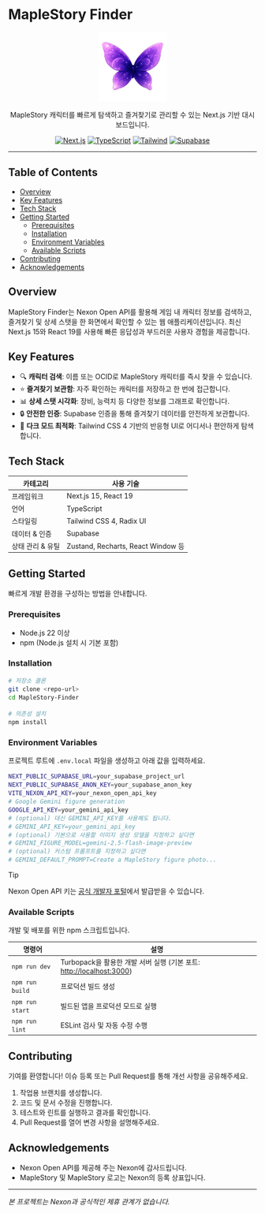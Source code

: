 # MapleStory Finder

<p align="center">
  <img src="./public/Reheln.png" width="140" alt="Finder logo" />
</p>

<p align="center">
  MapleStory 캐릭터를 빠르게 탐색하고 즐겨찾기로 관리할 수 있는 Next.js 기반 대시보드입니다.
</p>

<p align="center">
  <a href="https://nextjs.org/"><img src="https://img.shields.io/badge/Next.js-000?logo=nextdotjs&logoColor=fff" alt="Next.js" /></a>
  <a href="https://www.typescriptlang.org/"><img src="https://img.shields.io/badge/TypeScript-3178C6?logo=typescript&logoColor=fff" alt="TypeScript" /></a>
  <a href="https://tailwindcss.com/"><img src="https://img.shields.io/badge/Tailwind_CSS-38B2AC?logo=tailwindcss&logoColor=fff" alt="Tailwind" /></a>
  <a href="https://supabase.com/"><img src="https://img.shields.io/badge/Supabase-3ecf8e?logo=supabase&logoColor=000" alt="Supabase" /></a>
</p>

---

## Table of Contents
- [Overview](#overview)
- [Key Features](#key-features)
- [Tech Stack](#tech-stack)
- [Getting Started](#getting-started)
  - [Prerequisites](#prerequisites)
  - [Installation](#installation)
  - [Environment Variables](#environment-variables)
  - [Available Scripts](#available-scripts)
- [Contributing](#contributing)
- [Acknowledgements](#acknowledgements)

## Overview
MapleStory Finder는 Nexon Open API를 활용해 게임 내 캐릭터 정보를 검색하고, 즐겨찾기 및 상세 스탯을 한 화면에서 확인할 수 있는 웹 애플리케이션입니다. 최신 Next.js 15와 React 19를 사용해 빠른 응답성과 부드러운 사용자 경험을 제공합니다.

## Key Features
- 🔍 **캐릭터 검색**: 이름 또는 OCID로 MapleStory 캐릭터를 즉시 찾을 수 있습니다.
- ⭐ **즐겨찾기 보관함**: 자주 확인하는 캐릭터를 저장하고 한 번에 접근합니다.
- 📊 **상세 스탯 시각화**: 장비, 능력치 등 다양한 정보를 그래프로 확인합니다.
- 🔒 **안전한 인증**: Supabase 인증을 통해 즐겨찾기 데이터를 안전하게 보관합니다.
- 🌙 **다크 모드 최적화**: Tailwind CSS 4 기반의 반응형 UI로 어디서나 편안하게 탐색합니다.

## Tech Stack
| 카테고리 | 사용 기술 |
| --- | --- |
| 프레임워크 | Next.js 15, React 19 |
| 언어 | TypeScript |
| 스타일링 | Tailwind CSS 4, Radix UI |
| 데이터 & 인증 | Supabase |
| 상태 관리 & 유틸 | Zustand, Recharts, React Window 등 |

## Getting Started
빠르게 개발 환경을 구성하는 방법을 안내합니다.

### Prerequisites
- Node.js 22 이상
- npm (Node.js 설치 시 기본 포함)

### Installation
```bash
# 저장소 클론
git clone <repo-url>
cd MapleStory-Finder

# 의존성 설치
npm install
```

### Environment Variables
프로젝트 루트에 `.env.local` 파일을 생성하고 아래 값을 입력하세요.

```bash
NEXT_PUBLIC_SUPABASE_URL=your_supabase_project_url
NEXT_PUBLIC_SUPABASE_ANON_KEY=your_supabase_anon_key
VITE_NEXON_API_KEY=your_nexon_open_api_key
# Google Gemini figure generation
GOOGLE_API_KEY=your_gemini_api_key
# (optional) 대신 GEMINI_API_KEY를 사용해도 됩니다.
# GEMINI_API_KEY=your_gemini_api_key
# (optional) 기본으로 사용할 이미지 생성 모델을 지정하고 싶다면
# GEMINI_FIGURE_MODEL=gemini-2.5-flash-image-preview
# (optional) 커스텀 프롬프트를 지정하고 싶다면
# GEMINI_DEFAULT_PROMPT=Create a MapleStory figure photo...
```

> [!TIP]
> Nexon Open API 키는 [공식 개발자 포털](https://openapi.nexon.com/)에서 발급받을 수 있습니다.

### Available Scripts
개발 및 배포를 위한 npm 스크립트입니다.

| 명령어 | 설명 |
| --- | --- |
| `npm run dev` | Turbopack을 활용한 개발 서버 실행 (기본 포트: <http://localhost:3000>) |
| `npm run build` | 프로덕션 빌드 생성 |
| `npm run start` | 빌드된 앱을 프로덕션 모드로 실행 |
| `npm run lint` | ESLint 검사 및 자동 수정 수행 |

## Contributing
기여를 환영합니다! 이슈 등록 또는 Pull Request를 통해 개선 사항을 공유해주세요.

1. 작업용 브랜치를 생성합니다.
2. 코드 및 문서 수정을 진행합니다.
3. 테스트와 린트를 실행하고 결과를 확인합니다.
4. Pull Request를 열어 변경 사항을 설명해주세요.

## Acknowledgements
- Nexon Open API를 제공해 주는 Nexon에 감사드립니다.
- MapleStory 및 MapleStory 로고는 Nexon의 등록 상표입니다.

---

*본 프로젝트는 Nexon과 공식적인 제휴 관계가 없습니다.*
